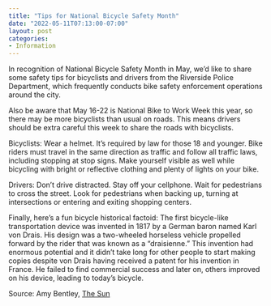 ```yaml
---
title: "Tips for National Bicycle Safety Month"
date: "2022-05-11T07:13:00-07:00"
layout: post
categories:
- Information
---
```


In recognition of National Bicycle Safety Month in May, we’d like to share some safety tips for bicyclists and drivers from the Riverside Police Department, which frequently conducts bike safety enforcement operations around the city.

Also be aware that May 16-22 is National Bike to Work Week this year, so there may be more bicyclists than usual on roads. This means drivers should be extra careful this week to share the roads with bicyclists.

Bicyclists: Wear a helmet. It’s required by law for those 18 and younger. Bike riders must travel in the same direction as traffic and follow all traffic laws, including stopping at stop signs. Make yourself visible as well while bicycling with bright or reflective clothing and plenty of lights on your bike.

Drivers: Don’t drive distracted. Stay off your cellphone. Wait for pedestrians to cross the street. Look for pedestrians when backing up, turning at intersections or entering and exiting shopping centers.

Finally, here’s a fun bicycle historical factoid: The first bicycle-like transportation device was invented in 1817 by a German baron named Karl von Drais. His design was a two-wheeled horseless vehicle propelled forward by the rider that was known as a “draisienne.” This invention had enormous potential and it didn’t take long for other people to start making copies despite von Drais having received a patent for his invention in France. He failed to find commercial success and later on, others improved on his device, leading to today’s bicycle.

Source: Amy Bentley, [The Sun](https://www.sbsun.com/2022/05/11/is-it-illegal-to-turn-left-at-a-signal-if-it-stays-red-and-never-changes/)